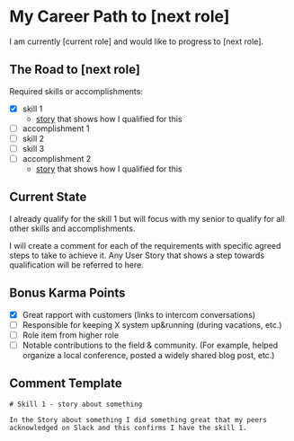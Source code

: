 # My Career Path to [next role]

I am currently [current role] and would like to progress to [next role].

## The Road to [next role]

Required skills or accomplishments:

* [x] skill 1
  * [story](#) that shows how I qualified for this
* [ ] accomplishment 1
* [ ] skill 2
* [ ] skill 3
* [ ] accomplishment 2
  * [story](#) that shows how I qualified for this

## Current State

I already qualify for the skill 1 but will focus with my senior to qualify for all other skills and accomplishments.

I will create a comment for each of the requirements with specific agreed steps to take to achieve it. Any User Story that shows a step towards qualification will be referred to here.

## Bonus Karma Points

* [x] Great rapport with customers (links to intercom conversations)
* [ ] Responsible for keeping X system up&running (during vacations, etc.)
* [ ] Role item from higher role
* [ ] Notable contributions to the field & community. (For example, helped organize a local conference, posted a widely shared blog post, etc.)

## Comment Template


```
# Skill 1 - story about something

In the Story about something I did something great that my peers acknowledged on Slack and this confirms I have the skill 1.
```
